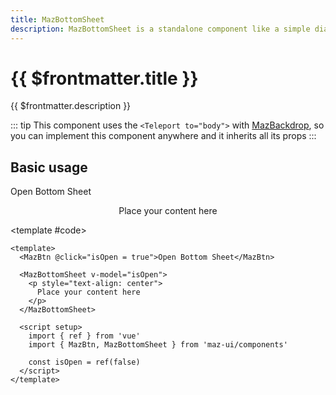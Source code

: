 ```yaml
---
title: MazBottomSheet
description: MazBottomSheet is a standalone component like a simple dialog but at the bottom of screen. Useful for mobile UX.
---
```


# {{ $frontmatter.title }}

{{ $frontmatter.description }}

<!--@include: ./../.vitepress/mixins/getting-started.md-->

::: tip
This component uses the `<Teleport to="body">` with [MazBackdrop](./maz-backdrop.md), so you can implement this component anywhere and it inherits all its props
:::

## Basic usage

<ComponentDemo expanded>
  <MazBtn @click="isOpen = true">Open Bottom Sheet</MazBtn>

  <MazBottomSheet v-model="isOpen">
    <p style="text-align: center">
      Place your content here
    </p>
  </MazBottomSheet>

  <template #code>

  ```vue
  <template>
    <MazBtn @click="isOpen = true">Open Bottom Sheet</MazBtn>

    <MazBottomSheet v-model="isOpen">
      <p style="text-align: center">
        Place your content here
      </p>
    </MazBottomSheet>

    <script setup>
      import { ref } from 'vue'
      import { MazBtn, MazBottomSheet } from 'maz-ui/components'

      const isOpen = ref(false)
    </script>
  </template>
  ```

  </template>
</ComponentDemo>

<script setup>
  import { ref } from 'vue'
  const isOpen = ref(false)
</script>

<!--@include: ./../.vitepress/generated-docs/maz-bottom-sheet.doc.md-->
